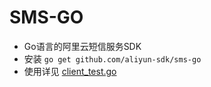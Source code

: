 # SMS-GO
+ Go语言的阿里云短信服务SDK
+ 安装 `go get github.com/aliyun-sdk/sms-go`
+ 使用详见 [client_test.go](./client_test.go)